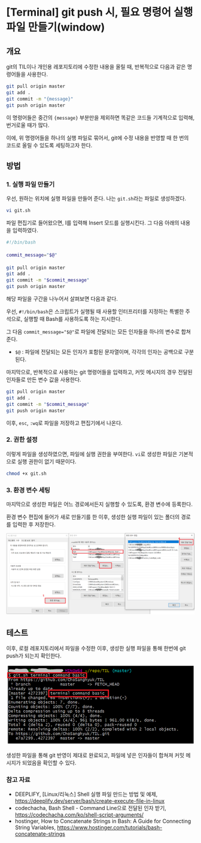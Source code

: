 # [Terminal] git push 시, 필요 명령어 실행 파일 만들기(window)



## 개요

git의 TIL이나 개인용 레포지토리에 수정한 내용을 올릴 때, 반복적으로 다음과 같은 명령어들을 사용한다.

```sh
git pull origin master
git add .
git commit -m "{message}"
git push origin master
```

이 명령어들은 중간의 `{message}` 부분만을 제외하면 똑같은 코드들 기계적으로 입력해, 번거로울 때가 많다.

이에, 위 명령어들을 하나의 실행 파일로 묶어서, git에 수정 내용을 반영할 때 한 번의 코드로 올릴 수 있도록 세팅하고자 한다.





## 방법

### 1. 실행 파일 만들기

우선, 원하는 위치에 실행 파일을 만들어 준다. 나는 `git.sh`라는 파일로 생성하겠다.

```bash
vi git.sh
```



파일 편집기로 들어왔으면, I를 입력해 Insert 모드를 실행시킨다. 그 다음 아래의 내용을 입력하였다.

```sh
#!/bin/bash

commit_message="$@"

git pull origin master
git add .
git commit -m "$commit_message"
git push origin master
```

해당 파일을 구간을 나누어서 살펴보면 다음과 같다.



우선, `#!/bin/bash`은 스크립트가 실행될 때 사용할 인터프리터를 지정하는 특별한 주석으로, 실행할 때 Bash를 사용하도록 하는 지시한다.



그 다음 `commit_message="$@"`로 파일에 전달되는 모든 인자들을 하나의 변수로 합쳐준다.

- `$@` : 파일에 전달되는 모든 인자가 포함된 문자열이며, 각각의 인자는 공백으로 구분된다.

  

마지막으로, 반복적으로 사용하는 git 명령어들을 입력하고, 커밋 메시지의 경우 전달된 인자들로 만든 변수 값을 사용한다.

```sh
git pull origin master
git add .
git commit -m "$commit_message"
git push origin master
```



이후, `esc`, `:wq`로 파일을 저장하고 편집기에서 나온다.



### 2. 권한 설정

이렇게 파일을 생성하였으면, 파일에 실행 권한을 부여한다. `vi`로 생성한 파일은 기본적으로 실행 권한이 없기 때문이다.

```bash
chmod +x git.sh
```



### 3. 환경 변수 세팅

마지막으로 생성한 파일은 어느 경로에서든지 실행할 수 있도록, 환경 변수에 등록한다.

환경 변수 편집에 들어가 새로 만들기를 한 이후, 생성한 실행 파일이 있는 폴더의 경로를 입력한 후 저장한다.

![image-20240306080647195](img/image-20240306080647195.png)





## 테스트

이후, 로컬 레포지토리에서 파일을 수정한 이후, 생성한 실행 파일을 통해 한번에 git push가 되는지 확인한다.

![image-20240306083436571](img/image-20240306083436571.png)

생성한 파일을 통해 git 반영이 제대로 완료되고, 파일에 넣은 인자들이 합쳐져 커밋 메시지가 되었음을 확인할 수 있다.





### 참고 자료

- DEEPLIFY, [Linux/리눅스] Shell 실행 파일 만드는 방법 및 예제, https://deeplify.dev/server/bash/create-execute-file-in-linux
- codechacha, Bash Shell - Command Line으로 전달된 인자 받기, https://codechacha.com/ko/shell-script-arguments/
- hostinger, How to Concatenate Strings in Bash: A Guide for Connecting String Variables, https://www.hostinger.com/tutorials/bash-concatenate-strings
